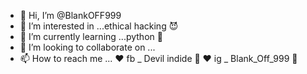 - 👋 Hi, I’m @BlankOFF999
- 👀 I’m interested in ...ethical hacking 😈
- 🌱 I’m currently learning ...python 🐉
- 💞️ I’m looking to collaborate on ...
- 📫 How to reach me ...
                        ❤️ fb _ Devil indide 🧐
                        ❤️ ig _ Blank_Off_999 👾
<!---
BlankOFF999/BlankOFF999 is a ✨ special ✨ repository because its `README.md` (this file) appears on your GitHub profile.
You can click the Preview link to take a look at your changes.
--->
